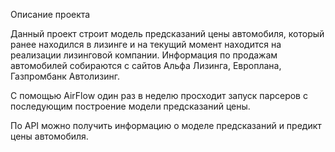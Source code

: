 Описание проекта

Данный проект строит модель предсказаний цены автомобиля, который ранее находился в лизинге и на текущий момент находится на реализации лизинговой компании.
Информация по продажам автомобилей собираются с сайтов Альфа Лизинга, Европлана, Газпромбанк Автолизинг.

С помощью AirFlow один раз в неделю просходит запуск парсеров с последующим построение модели предсказаний цены.

По API можно получить информацию о моделе предсказаний и предикт цены автомобиля.
